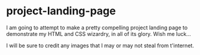# project-landing-page
I am going to attempt to make a pretty compelling project landing page to demonstrate my HTML and CSS wizardry, in all of its glory. Wish me luck... 

I will be sure to credit any images that I may or may not steal from t'internet. 
